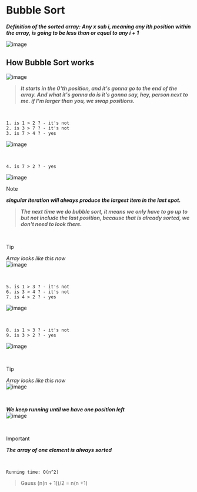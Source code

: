 # Bubble Sort

***Definition of the sorted array: Any x sub i, meaning any ith position within the array, is going to be less than or equal to any i + 1***

![image](https://github.com/mbrezov/The-Last-Algorithms-Course-Youll-Need-notes/assets/127137480/7678e315-6d33-4cdd-9b09-0b4838adda5c)

## How Bubble Sort works

![image](https://github.com/mbrezov/The-Last-Algorithms-Course-Youll-Need-notes/assets/127137480/c45957fd-2b00-47b4-9dc2-92dbf5389a0d)

>***It starts in the 0'th position, and it's gonna go to the end of the array. And what it's gonna do is it's gonna say, hey, person next to me. if I'm larger than you, we swap positions.***

<br />

```
1. is 1 > 2 ? - it's not
2. is 3 > 7 ? - it's not
3. is 7 > 4 ? - yes
```
![image](https://github.com/mbrezov/The-Last-Algorithms-Course-Youll-Need-notes/assets/127137480/a7e1c4f7-221b-4d83-acb2-a072f695c1f2)

<br />

```
4. is 7 > 2 ? - yes
```
![image](https://github.com/mbrezov/The-Last-Algorithms-Course-Youll-Need-notes/assets/127137480/7d31eb98-9d02-46d9-b180-268adb11d4b5)

>[!NOTE]
> ***singular iteration will always produce the largest item in the last spot.***

>***The next time we do bubble sort, it means we only have to go up to but not include the last position, because that is already sorted, we don't need to look there.***

<br />

> [!TIP]
>*Array looks like this now*
><br />
>![image](https://github.com/mbrezov/The-Last-Algorithms-Course-Youll-Need-notes/assets/127137480/8d7f8682-0dbe-45a7-9477-d507de46dc24)

<br />

```
5. is 1 > 3 ? - it's not
6. is 3 > 4 ? - it's not
7. is 4 > 2 ? - yes
```

![image](https://github.com/mbrezov/The-Last-Algorithms-Course-Youll-Need-notes/assets/127137480/295efe6d-0c32-4e41-9dcb-8ffb15614525)

<br />

```
8. is 1 > 3 ? - it's not
9. is 3 > 2 ? - yes
```
![image](https://github.com/mbrezov/The-Last-Algorithms-Course-Youll-Need-notes/assets/127137480/a2d455bc-ab5e-440d-bf66-2a58e7287696)

<br />

> [!TIP]
>*Array looks like this now*
><br />
>![image](https://github.com/mbrezov/The-Last-Algorithms-Course-Youll-Need-notes/assets/127137480/ef01aff3-42b8-46ba-9663-4d33101ef7ef)

<br />

***We keep running until we have one position left***
<br />
![image](https://github.com/mbrezov/The-Last-Algorithms-Course-Youll-Need-notes/assets/127137480/46f4641e-7cd5-4961-8daf-c3349cf2b8a7)

<br />

> [!IMPORTANT]
> ***The array of one element is always sorted***

<br />

`Running time: O(n^2)`

>Gauss
>(n(n + 1))/2 = n(n +1)


